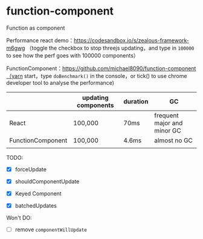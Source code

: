 # function-component
Function as component

Performance
react demo：https://codesandbox.io/s/zealous-framework-m6gwg （toggle the checkbox to stop threejs updating，and type in `100000` to see how the perf goes with 100000 components）

FunctionComponent：https://github.com/michael8090/function-component（yarn start，type `doBenchmark()` in the console，or tick() to use chrome developer tool to analyse the performance)


|                   | updating components | duration | GC                          |
|-------------------|---------------------|----------|-----------------------------|
| React             | 100,000             | 70ms     | frequent major and minor GC |
| FunctionComponent | 100,000             | 4.6ms    | almost no GC                |
|                   |                     |          |                             |

TODO:

- [x] forceUpdate
- [x] shouldComponentUpdate
- [x] Keyed Component
- [x] batchedUpdates


Won't DO:

- [ ] remove `componentWillUpdate`

